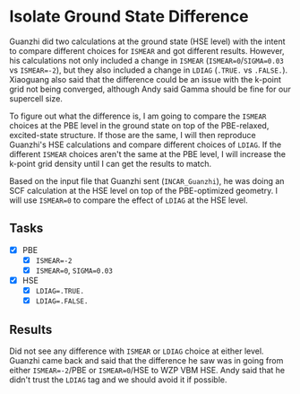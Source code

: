 # Isolate Ground State Difference

Guanzhi did two calculations at the ground state (HSE level) with the intent to compare different choices for `ISMEAR` and got different results. However, 
his calculations not only included a change in `ISMEAR` (`ISMEAR=0`/`SIGMA=0.03` vs `ISMEAR=-2`), but they also included a change in `LDIAG` (`.TRUE.` vs 
`.FALSE.`). Xiaoguang also said that the difference could be an issue with the k-point grid not being converged, although Andy said Gamma should be
fine for our supercell size. 

To figure out what the difference is, I am going to compare the `ISMEAR` choices at the PBE level in the ground state on top of the PBE-relaxed, 
excited-state structure. If those are the same, I will then reproduce Guanzhi's HSE calculations and compare different choices of `LDIAG`. If the different 
`ISMEAR` choices aren't the same at the PBE level, I will increase the k-point grid density until I can get the results to match.

Based on the input file that Guanzhi sent (`INCAR_Guanzhi`), he was doing an SCF calculation at the HSE level on top of the PBE-optimized geometry. I will
use `ISMEAR=0` to compare the effect of `LDIAG` at the HSE level.

## Tasks

- [x] PBE
  - [x] `ISMEAR=-2`
  - [x] `ISMEAR=0`, `SIGMA=0.03`
- [x] HSE
  - [x] `LDIAG=.TRUE.`
  - [x] `LDIAG=.FALSE.`

## Results

Did not see any difference with `ISMEAR` or `LDIAG` choice at either level. Guanzhi came back and said that the difference he saw was in going from either
`ISMEAR=-2`/PBE or `ISMEAR=0`/HSE to WZP VBM HSE. Andy said that he didn't trust the `LDIAG` tag and we should avoid it if possible. 
